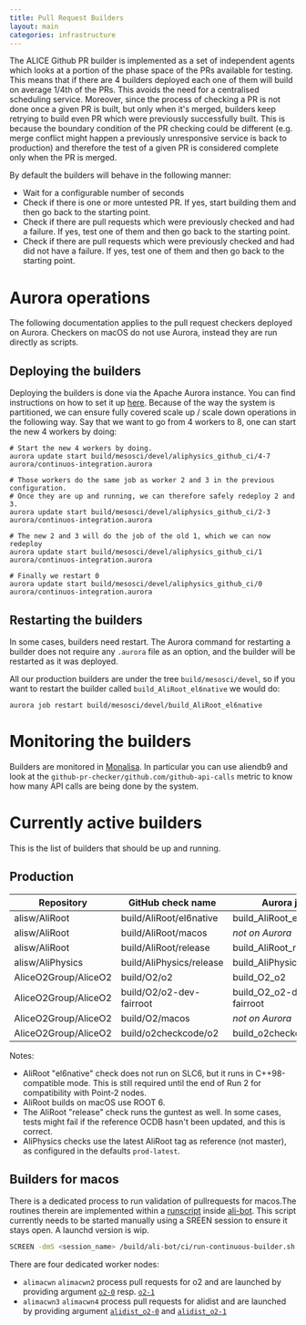 ```yaml
---
title: Pull Request Builders
layout: main
categories: infrastructure
---
```


The ALICE Github PR builder is implemented as a set of independent
agents which looks at a portion of the phase space of the PRs available
for testing. This means that if there are 4 builders deployed each one
of them will build on average 1/4th of the PRs. This avoids the need
for a centralised scheduling service. Moreover, since the process of
checking a PR is not done once a given PR is built, but only when it's
merged, builders keep retrying to build even PR which were previously
successfully built. This is because the boundary condition of the PR
checking could be different (e.g. merge conflict might happen a
previously unresponsive service is back to production) and therefore the
test of a given PR is considered complete only when the PR is merged.

By default the builders will behave in the following manner:

- Wait for a configurable number of seconds
- Check if there is one or more untested PR. If yes, start building them
  and then go back to the starting point.
- Check if there are pull requests which were previously checked and had
  a failure. If yes, test one of them and then go back to the starting point.
- Check if there are pull requests which were previously checked and had did
  not have a failure. If yes, test one of them and then go back to the starting
  point.


# Aurora operations

The following documentation applies to the pull request checkers deployed on Aurora. Checkers on
macOS do not use Aurora, instead they are run directly as scripts.

## Deploying the builders

Deploying the builders is done via the Apache Aurora instance. You can
find instructions on how to set it up [here](infrastructure-apache).
Because of the way the system is partitioned, we can ensure fully
covered scale up / scale down operations in the following way. Say that
we want to go from 4 workers to 8, one can start the new 4 workers by
doing:

    # Start the new 4 workers by doing.
    aurora update start build/mesosci/devel/aliphysics_github_ci/4-7 aurora/continuos-integration.aurora

    # Those workers do the same job as worker 2 and 3 in the previous configuration.
    # Once they are up and running, we can therefore safely redeploy 2 and 3.
    aurora update start build/mesosci/devel/aliphysics_github_ci/2-3 aurora/continuos-integration.aurora

    # The new 2 and 3 will do the job of the old 1, which we can now redeploy
    aurora update start build/mesosci/devel/aliphysics_github_ci/1 aurora/continuos-integration.aurora

    # Finally we restart 0
    aurora update start build/mesosci/devel/aliphysics_github_ci/0 aurora/continuos-integration.aurora

## Restarting the builders

In some cases, builders need restart. The Aurora command for restarting a builder does not require
any `.aurora` file as an option, and the builder will be restarted as it was deployed.

All our production builders are under the tree `build/mesosci/devel`, so if you want to restart the
builder called `build_AliRoot_el6native` we would do:

    aurora job restart build/mesosci/devel/build_AliRoot_el6native


# Monitoring the builders

Builders are monitored in [Monalisa](http://alimonitor.cern.ch/display?page=github/combined).
In particular you can use aliendb9 and look at the `github-pr-checker/github.com/github-api-calls`
metric to know how many API calls are being done by the system.


# Currently active builders

This is the list of builders that should be up and running.

## Production

| Repository           | GitHub check name        | Aurora job               | # |
|----------------------|--------------------------|--------------------------|---|
| alisw/AliRoot        | build/AliRoot/el6native  | build_AliRoot_el6native  | 1 |
| alisw/AliRoot        | build/AliRoot/macos      | _not on Aurora_          | 1 |
| alisw/AliRoot        | build/AliRoot/release    | build_AliRoot_release    | 1 |
| alisw/AliPhysics     | build/AliPhysics/release | build_AliPhysics_release | 4 |
| AliceO2Group/AliceO2 | build/O2/o2              | build_O2_o2              | 1 |
| AliceO2Group/AliceO2 | build/O2/o2-dev-fairroot | build_O2_o2-dev-fairroot | 1 |
| AliceO2Group/AliceO2 | build/O2/macos           | _not on Aurora_          | 1 |
| AliceO2Group/AliceO2 | build/o2checkcode/o2     | build_o2checkcode_o2     | 1 |

Notes:

* AliRoot "el6native" check does not run on SLC6, but it runs in C++98-compatible mode. This is
  still required until the end of Run 2 for compatibility with Point-2 nodes.
* AliRoot builds on macOS use ROOT 6.
* The AliRoot "release" check runs the guntest as well. In some cases, tests might fail if the
  reference OCDB hasn't been updated, and this is correct.
* AliPhysics checks use the latest AliRoot tag as reference (not master), as configured in the
  defaults `prod-latest`.

## Builders for macos

There is a dedicated process to run validation of pullrequests for macos.The routines therein are implemented within a [runscript](https://github.com/alisw/ali-bot/blob/master/ci/run-continuous-builder.sh) inside [ali-bot](https://github.com/alisw/ali-bot). This script currently needs to be started manually using a SREEN session to ensure it stays open. A launchd version is wip. 

```bash
SCREEN -dmS <session_name> /build/ali-bot/ci/run-continuous-builder.sh <config_file_argument>
```
There are four dedicated worker nodes:
* `alimacwn` `alimacwn2` process pull requests for o2 and are launched by providing argument [`o2-0`](https://github.com/alisw/ali-bot/blob/master/ci/conf/o2-0.sh) resp. [`o2-1`](https://github.com/alisw/ali-bot/blob/master/ci/conf/o2-1.sh)
* `alimacwn3` `alimacwn4` process pull requests for alidist and are launched by providing argument [`alidist_o2-0`](https://github.com/alisw/ali-bot/blob/master/ci/conf/alidist_o2-0.sh) and [`alidist_o2-1`](https://github.com/alisw/ali-bot/blob/master/ci/conf/alidist_o2-1.sh)
